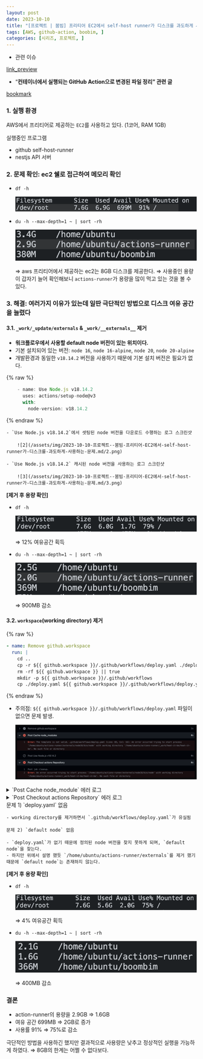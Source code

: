 ```yaml
---
layout: post
date: 2023-10-10
title: "[프로젝트 | 붐빔] 프리티어 EC2에서 self-host runner가 디스크를 과도하게 사용하는 문제"
tags: [AWS, github-action, boobim, ]
categories: [시리즈, 프로젝트, ]
---
```


- 관련 이슈

[link_preview](https://github.com/actions/runner/issues/2708)

- “**컨테이너에서 실행되는 GitHub Action으로 변경된 파일 정리” 관련 글**

[bookmark](https://devopsjournal.io/blog/2023/06/21/GitHub-container-based-Action-cleanup)



### 1. 실행 환경


AWS에서 프리티어로 제공하는 `EC2`를 사용하고 있다. (1코어, RAM 1GB)


실행중인 프로그램

- github self-host-runner
- nestjs API 서버


### 2. 문제 확인: ec2 쉘로 접근하여 메모리 확인

- `df -h`

	![0](/assets/img/2023-10-10-프로젝트--붐빔-프리티어-EC2에서-self-host-runner가-디스크를-과도하게-사용하는-문제.md/0.png)

- `du -h --max-depth=1 ~ | sort -rh`

	![1](/assets/img/2023-10-10-프로젝트--붐빔-프리티어-EC2에서-self-host-runner가-디스크를-과도하게-사용하는-문제.md/1.png)


	⇒ aws 프리티어에서 제공하는 ec2는 8GB 디스크를 제공한다.
	⇒ 사용중인 용량이 갑자기 늘어 확인해보니 `actions-runner`가 용량을 많이 먹고 있는 것을 볼 수 있다.



### 3. 해결: 여러가지 이유가 있는데 일딴 극단적인 방법으로 디스크 여유 공간을 늘렸다



#### 3.1. `_work/_update/externals`  & `_work/__externals__` 제거

- **워크플로우에서 사용할 default node 버전이 있는 위치이다.**
- 기본 설치되어 있는 버전: `node 16`, `node 16-alpine`, `node 20`, `node 20-alpine`
- 개발환경과 동일한 `v18.14.2` 버전을 사용하기 때문에 기본 설치 버전은 필요가 없다.

	
{% raw %}
```javascript
	- name: Use Node.js v18.14.2
	  uses: actions/setup-node@v3
	  with:
	    node-version: v18.14.2
```
{% endraw %}


	- `Use Node.js v18.14.2`에서 셋팅된 node 버전을 다운로드 수행하는 로그 스크린샷

		![2](/assets/img/2023-10-10-프로젝트--붐빔-프리티어-EC2에서-self-host-runner가-디스크를-과도하게-사용하는-문제.md/2.png)

	- `Use Node.js v18.14.2` 캐시된 node 버전을 사용하는 로그 스크린샷

		![3](/assets/img/2023-10-10-프로젝트--붐빔-프리티어-EC2에서-self-host-runner가-디스크를-과도하게-사용하는-문제.md/3.png)


**[제거 후 용량 확인]**

- `df -h`

	![4](/assets/img/2023-10-10-프로젝트--붐빔-프리티어-EC2에서-self-host-runner가-디스크를-과도하게-사용하는-문제.md/4.png)


	⇒ 12% 여유공간 획득 

- `du -h --max-depth=1 ~ | sort -rh`

	![5](/assets/img/2023-10-10-프로젝트--붐빔-프리티어-EC2에서-self-host-runner가-디스크를-과도하게-사용하는-문제.md/5.png)


	⇒ 900MB 감소



#### 3.2. `workspace`(working directory) 제거



{% raw %}
```yaml
- name: Remove github.workspace
  run: |
    cd ..
    cp -r ${{ github.workspace }}/.github/workflows/deploy.yaml ./deploy.yaml
    rm -rf ${{ github.workspace }} || true
    mkdir -p ${{ github.workspace }}/.github/workflows
    cp ./deploy.yaml ${{ github.workspace }}/.github/workflows/deploy.yaml
```
{% endraw %}


- 주의점: `${{ github.workspace }}/.github/workflows/deploy.yaml` 파일이 없으면 문제 발생.

	![6](/assets/img/2023-10-10-프로젝트--붐빔-프리티어-EC2에서-self-host-runner가-디스크를-과도하게-사용하는-문제.md/6.png)

<details>
  <summary>`Post Cache node_module` 에러 로그</summary>



{% raw %}
```yaml
Error: The template is not valid. 
.github/workflows/deploy.yaml (Line: 83, Col: 16): 
An error occurred trying to start process 
'/home/ubuntu/actions-runner/externals/node16/bin/node' 
with working directory 
'/home/ubuntu/actions-runner/_work/heat-it-be/heat-it-be'. 
No such file or directory
```
{% endraw %}




  </details><details>
  <summary>`Post Checkout actions Repository` 에러 로그</summary>



{% raw %}
```yaml
Post job cleanup.
Error: An error occurred trying to start process 
'/home/ubuntu/actions-runner/externals/node16/bin/node' with working directory 
'/home/ubuntu/actions-runner/_work/heat-it-be/heat-it-be'. No such file or directory
```
{% endraw %}




  </details>
	문제 1)  `deploy.yaml` 없음

	- working directory를 제거하면서 `.github/workflows/deploy.yaml`가 유실됨

	문제 2) `default node` 없음

	- `deploy.yaml`가 없기 때문에 정의된 node 버전을 찾지 못하게 되며, `default node`을 찾는다.
	- 하지만 위에서 설명 했듯 `/home/ubuntu/actions-runner/externals`를 제거 했기 때문에 `default node`는 존재하지 않는다.

**[제거 후 용량 확인]**

- `df -h`

	![7](/assets/img/2023-10-10-프로젝트--붐빔-프리티어-EC2에서-self-host-runner가-디스크를-과도하게-사용하는-문제.md/7.png)


	⇒ 4% 여유공간 획득 

- `du -h --max-depth=1 ~ | sort -rh`

	![8](/assets/img/2023-10-10-프로젝트--붐빔-프리티어-EC2에서-self-host-runner가-디스크를-과도하게-사용하는-문제.md/8.png)


	⇒ 400MB 감소



### 결론

- action-runner의 용량을 2.9GB ⇒ 1.6GB
- 여유 공간 699MB ⇒ 2GB로 증가
- 사용률 91% ⇒ 75%로 감소

극단적인 방법을 사용하긴 했지만 결과적으로 사용량은 낮추고 정상적인 실행을 가능하게 하였다.
⇒ 8GB의 한계는 어쩔 수 없다보다.

